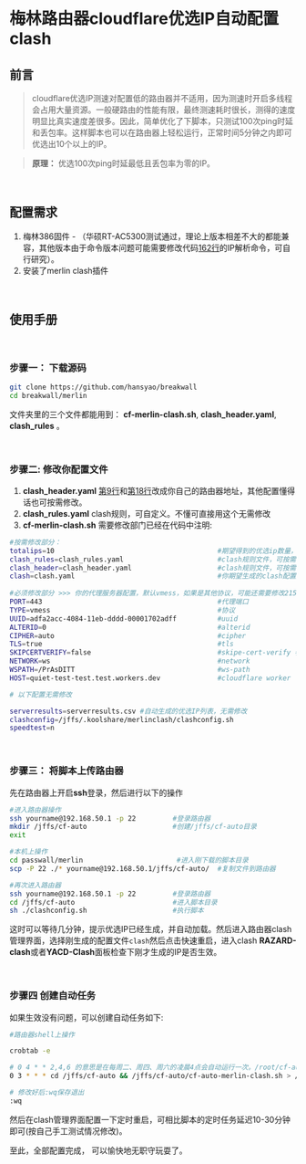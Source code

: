 # 梅林路由器cloudflare优选IP自动配置clash

## 前言

>cloudflare优选IP测速对配置低的路由器并不适用，因为测速时开启多线程会占用大量资源。一般硬路由的性能有限，最终测速耗时很长，测得的速度明显比真实速度差很多。因此，简单优化了下脚本，只测试100次ping时延和丢包率。这样脚本也可以在路由器上轻松运行，正常时间5分钟之内即可优选出10个以上的IP。

>**原理：** 优选100次ping时延最低且丢包率为零的IP。  

<br>

## 配置需求

1. 梅林386固件 - （华硕RT-AC5300测试通过，理论上版本相差不大的都能兼容，其他版本由于命令版本问题可能需要修改代码[162行](cf-merlin-clash.sh#L162)的IP解析命令，可自行研究）。
2. 安装了merlin clash插件

<br>

## 使用手册

<br>

### 步骤一： 下载源码

```bash
git clone https://github.com/hansyao/breakwall
cd breakwall/merlin
```
文件夹里的三个文件都能用到： **cf-merlin-clash.sh**, **clash_header.yaml**, **clash_rules** 。

<br>

### 步骤二: 修改你配置文件

1. **clash_header.yaml**
[第9行](clash_header.yaml#L9)和[第18行](clash_header.yaml#L18)改成你自己的路由器地址，其他配置懂得话也可按需修改。
2. **clash_rules.yaml**
clash规则，可自定义。不懂可直接用这个无需修改
3. **cf-merlin-clash.sh**
需要修改部门已经在代码中注明:

```bash
#按需修改部分：
totalips=10                                        #期望得到的优选ip数量，可按需修改
clash_rules=clash_rules.yaml                       #clash规则文件，可按需修改
clash_header=clash_header.yaml                     #clash规则文件，可按需修改
clash=clash.yaml                                   #你期望生成的clash配置文件名，可按需修改
                                     
#必须修改部分 >>> 你的代理服务器配置，默认vmess，如果是其他协议，可能还需要修改215行：
PORT=443                                           #代理端口
TYPE=vmess                                         #协议
UUID=adfa2acc-4084-11eb-dddd-00001702adff          #uuid
ALTERID=0                                          #alterid
CIPHER=auto                                        #cipher
TLS=true                                           #tls
SKIPCERTVERIFY=false                               #skipe-cert-verify 参数
NETWORK=ws                                         #network
WSPATH=/PrAsDITT                                   #ws-path
HOST=quiet-test-test.test.workers.dev              #cloudflare worker

# 以下配置无需修改

serverresults=serverresults.csv #自动生成的优选IP列表，无需修改
clashconfig=/jffs/.koolshare/merlinclash/clashconfig.sh
speedtest=n

```
<br>

### 步骤三： 将脚本上传路由器

先在路由器上开启**ssh**登录，然后进行以下的操作
```bash
#进入路由器操作
ssh yourname@192.168.50.1 -p 22         #登录路由器
mkdir /jffs/cf-auto                     #创建/jffs/cf-auto目录
exit                                

#本机上操作
cd passwall/merlin                       #进入刚下载的脚本目录
scp -P 22 ./* yourname@192.168.50.1/jffs/cf-auto/  #复制文件到路由器

#再次进入路由器
ssh yourname@192.168.50.1 -p 22         #登录路由器
cd /jffs/cf-auto                        #进入脚本目录
sh ./clashconfig.sh                     #执行脚本
```
这时可以等待几分钟，提示优选IP已经生成，并自动加载。然后进入路由器clash管理界面，选择刚生成的配置文件`clash`然后点击快速重启，进入clash **RAZARD-clash**或者**YACD-Clash**面板检查下刚才生成的IP是否生效。

<br>

### 步骤四 创建自动任务

如果生效没有问题，可以创建自动任务如下:

```bash
#路由器shell上操作

crobtab -e

# 0 4 * * 2,4,6 的意思是在每周二、周四、周六的凌晨4点会自动运行一次。/root/cf-auto-passwall.sh 是你脚本的绝对地址。建议修改成经常上网的时间段，
0 3 * * * cd /jffs/cf-auto && /jffs/cf-auto/cf-auto-merlin-clash.sh > /dev/null  #cloudflareIP autoupdate

# 修改好后:wq保存退出
:wq

```

然后在clash管理界面配置一下定时重启，可相比脚本的定时任务延迟10-30分钟即可(按自己手工测试情况修改)。

至此，全部配置完成， 可以愉快地无职守玩耍了。

